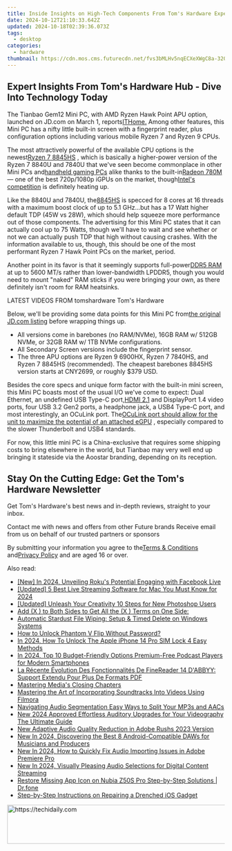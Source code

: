 ```yaml
---
title: Inside Insights on High-Tech Components From Tom's Hardware Experts
date: 2024-10-12T21:10:33.642Z
updated: 2024-10-18T02:39:36.073Z
tags:
  - desktop
categories:
  - hardware
thumbnail: https://cdn.mos.cms.futurecdn.net/fvs3bMLHv5nqECXeXWgC8a-320-80.jpg
---
```


## Expert Insights From Tom's Hardware Hub - Dive Into Technology Today

The Tianbao Gem12 Mini PC, with AMD Ryzen Hawk Point APU option, launched on JD.com on March 1, reports[ITHome.](https://www.ithome.com/0/753/184.htm) Among other features, this Mini PC has a nifty little built-in screen with a fingerprint reader, plus configuration options including various mobile Ryzen 7 and Ryzen 9 CPUs.

 The most attractively powerful of the available CPU options is the newest[Ryzen 7 8845HS](https://www.tomshardware.com/pc-components/cpus/the-refresh-that-wasnt-amd-announces-hawk-point-ryzen-8040-series-with-zen-4-rdna3-and-xdna-teases-strix-point) , which is basically a higher-power version of the Ryzen 7 8840U and 7840U that we've seen become commonplace in other Mini PCs and[handheld gaming PCs](https://www.tomshardware.com/news/steam-deck-2-valve-hints-at-future-of-handheld-gaming-pcs) alike thanks to the built-in[Radeon 780M](https://www.tomshardware.com/pc-components/gpus/amds-radeon-780m-integrated-graphics-get-close-to-gtx-1650-in-geekbench-6-ryzen-7-8700g-igpu-benchmark-leaked) — one of the best 720p/1080p iGPUs on the market, though[Intel's competition](https://www.tomshardware.com/pc-components/cpus/intel-core-ultra-7-155h-and-amd-ryzen-7-7840u-have-an-igpu-bound-benchmarking-rematch-in-linux) is definitely heating up.

 Like the 8840U and 7840U, the[8845HS](https://www.amd.com/en/products/apu/amd-ryzen-7-8845hs) is specced for 8 cores at 16 threads with a maximum boost clock of up to 5.1 GHz...but has a 17 Watt higher default TDP (45W vs 28W), which should help squeeze more performance out of those components. The advertising for this Mini PC states that it can actually cool up to 75 Watts, though we'll have to wait and see whether or not we can actually push TDP that high without causing crashes. With the information available to us, though, this should be one of the most performant Ryzen 7 Hawk Point PCs on the market, period.

 Another point in its favor is that it seemingly supports full-power[DDR5 RAM](https://www.tomshardware.com/reviews/best-ram,4057.html) at up to 5600 MT/s rather than lower-bandwidth LPDDR5, though you would need to mount "naked" RAM sticks if you were bringing your own, as there definitely isn't room for RAM heatsinks.

 LATEST VIDEOS FROM tomshardware Tom's Hardware

 Below, we'll be providing some data points for this Mini PC from[the original JD.com listing](https://item.jd.com/10097209811046.html) before wrapping things up.

* All versions come in barebones (no RAM/NVMe), 16GB RAM w/ 512GB NVMe, or 32GB RAM w/ 1TB NVMe configurations.
* All Secondary Screen versions include the fingerprint sensor.
* The three APU options are Ryzen 9 6900HX, Ryzen 7 7840HS, and Ryzen 7 8845HS (recommended). The cheapest barebones 8845HS version starts at CNY2699, or roughly $379 USD.

 Besides the core specs and unique form factor with the built-in mini screen, this Mini PC boasts most of the usual I/O we've come to expect: Dual Ethernet, an undefined USB Type-C port,[HDMI 2.1](https://www.tomshardware.com/pc-components/gpus/hdmi-forum-rejects-amds-hdmi-21-open-source-driver) and DisplayPort 1.4 video ports, four USB 3.2 Gen2 ports, a headphone jack, a USB4 Type-C port, and most interestingly, an OCuLink port. The[OCuLink port should allow for the unit to maximize the potential of an attached eGPU](https://www.tomshardware.com/news/gpd-win-max-2-egpu-benchmarks) , especially compared to the slower Thunderbolt and USB4 standards.

 For now, this little mini PC is a China-exclusive that requires some shipping costs to bring elsewhere in the world, but Tianbao may very well end up bringing it stateside via the Aoostar branding, depending on its reception.

## Stay On the Cutting Edge: Get the Tom's Hardware Newsletter

 Get Tom's Hardware's best news and in-depth reviews, straight to your inbox.

 Contact me with news and offers from other Future brands  Receive email from us on behalf of our trusted partners or sponsors

 By submitting your information you agree to the[Terms & Conditions](https://futureplc.com/terms-conditions/) and[Privacy Policy](https://futureplc.com/privacy-policy/) and are aged 16 or over.

<ins class="adsbygoogle"
     style="display:block"
     data-ad-format="autorelaxed"
     data-ad-client="ca-pub-7571918770474297"
     data-ad-slot="1223367746"></ins>

<ins class="adsbygoogle"
     style="display:block"
     data-ad-client="ca-pub-7571918770474297"
     data-ad-slot="8358498916"
     data-ad-format="auto"
     data-full-width-responsive="true"></ins>

<span class="atpl-alsoreadstyle">Also read:</span>
<div><ul>
<li><a href="https://facebook-video-content.techidaily.com/new-in-2024-unveiling-rokus-potential-engaging-with-facebook-live/"><u>[New] In 2024, Unveiling Roku's Potential Engaging with Facebook Live</u></a></li>
<li><a href="https://fox-glue.techidaily.com/updated-5-best-live-streaming-software-for-mac-you-must-know-for-2024/"><u>[Updated] 5 Best Live Streaming Software for Mac You Must Know for 2024</u></a></li>
<li><a href="https://some-tips.techidaily.com/updated-unleash-your-creativity-10-steps-for-new-photoshop-users/"><u>[Updated] Unleash Your Creativity 10 Steps for New Photoshop Users</u></a></li>
<li><a href="https://some-knowledge.techidaily.com/1725288013601-add-x-to-both-sides-to-get-all-the-x-terms-on-one-side/"><u>Add (X ) to Both Sides to Get All the (X ) Terms on One Side:</u></a></li>
<li><a href="https://audio-editing.techidaily.com/automatic-stardust-file-wiping-setup-and-timed-delete-on-windows-systems/"><u>Automatic Stardust File Wiping: Setup & Timed Delete on Windows Systems</u></a></li>
<li><a href="https://review-topics.techidaily.com/how-to-unlock-phantom-v-flip-without-password-by-drfone-android-unlock-android-unlock/"><u>How to Unlock Phantom V Flip Without Password?</u></a></li>
<li><a href="https://sim-unlock.techidaily.com/in-2024-how-to-unlock-the-apple-iphone-14-pro-sim-lock-4-easy-methods-by-drfone-ios/"><u>In 2024, How To Unlock The Apple iPhone 14 Pro SIM Lock 4 Easy Methods</u></a></li>
<li><a href="https://audio-editing.techidaily.com/in-2024-top-10-budget-friendly-options-premium-free-podcast-players-for-modern-smartphones/"><u>In 2024, Top 10 Budget-Friendly Options Premium-Free Podcast Players for Modern Smartphones</u></a></li>
<li><a href="https://discover-blog.techidaily.com/la-recente-evolution-des-fonctionnalites-de-finereader-14-dabbyy-support-extendu-pour-plus-de-formats-pdf/"><u>La Récente Évolution Des Fonctionnalités De FineReader 14 D'ABBYY: Support Extendu Pour Plus De Formats PDF</u></a></li>
<li><a href="https://youtube-video-recordings.techidaily.com/mastering-medias-closing-chapters/"><u>Mastering Media's Closing Chapters</u></a></li>
<li><a href="https://audio-editing.techidaily.com/mastering-the-art-of-incorporating-soundtracks-into-videos-using-filmora/"><u>Mastering the Art of Incorporating Soundtracks Into Videos Using Filmora</u></a></li>
<li><a href="https://audio-editing.techidaily.com/navigating-audio-segmentation-easy-ways-to-split-your-mp3s-and-aacs/"><u>Navigating Audio Segmentation Easy Ways to Split Your MP3s and AACs</u></a></li>
<li><a href="https://audio-editing.techidaily.com/new-2024-approved-effortless-auditory-upgrades-for-your-videography-the-ultimate-guide/"><u>New 2024 Approved Effortless Auditory Upgrades for Your Videography The Ultimate Guide</u></a></li>
<li><a href="https://audio-editing.techidaily.com/new-adaptive-audio-quality-reduction-in-adobe-rushs-2023-version/"><u>New Adaptive Audio Quality Reduction in Adobe Rushs 2023 Version</u></a></li>
<li><a href="https://audio-editing.techidaily.com/new-in-2024-discovering-the-best-8-android-compatible-daws-for-musicians-and-producers/"><u>New In 2024, Discovering the Best 8 Android-Compatible DAWs for Musicians and Producers</u></a></li>
<li><a href="https://audio-editing.techidaily.com/new-in-2024-how-to-quickly-fix-audio-importing-issues-in-adobe-premiere-pro/"><u>New In 2024, How to Quickly Fix Audio Importing Issues in Adobe Premiere Pro</u></a></li>
<li><a href="https://audio-editing.techidaily.com/new-in-2024-visually-pleasing-audio-selections-for-digital-content-streaming/"><u>New In 2024, Visually Pleasing Audio Selections for Digital Content Streaming</u></a></li>
<li><a href="https://howto.techidaily.com/restore-missing-app-icon-on-nubia-z50s-pro-step-by-step-solutions-drfone-by-drfone-fix-android-problems-fix-android-problems/"><u>Restore Missing App Icon on Nubia Z50S Pro Step-by-Step Solutions | Dr.fone</u></a></li>
<li><a href="https://techtrends.techidaily.com/step-by-step-instructions-on-repairing-a-drenched-ios-gadget/"><u>Step-by-Step Instructions on Repairing a Drenched iOS Gadget</u></a></li>
</ul></div>

<!-- affiliate ads begin -->
<a href="https://homestyler.sjv.io/c/5597632/1943647/22993" target="_top" id="1943647">
  <img src="//a.impactradius-go.com/display-ad/22993-1943647" border="0" alt="https://techidaily.com" width="728" height="90"/>
</a>
<img height="0" width="0" src="https://homestyler.sjv.io/i/5597632/1943647/22993" style="position:absolute;visibility:hidden;" border="0" />
<!-- affiliate ads end -->

